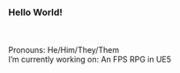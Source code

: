 ### Hello World!

<br>

<br>
Pronouns: He/Him/They/Them
<br>
I’m currently working on: An FPS RPG in UE5
